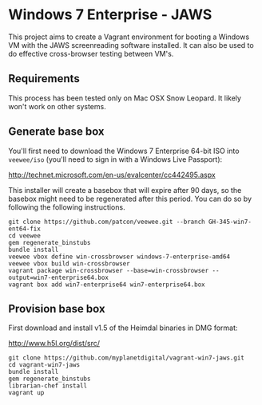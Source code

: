 Windows 7 Enterprise - JAWS
===========================

This project aims to create a Vagrant environment for booting a Windows VM
with the JAWS screenreading software installed. It can also be used to
do effective cross-browser testing between VM's.

Requirements
------------

This process has been tested only on Mac OSX Snow Leopard. It likely
won't work on other systems.

Generate base box
-----------------

You'll first need to download the Windows 7 Enterprise 64-bit ISO into
`veewee/iso` (you'll need to sign in with a Windows Live Passport):

http://technet.microsoft.com/en-us/evalcenter/cc442495.aspx

This installer will create a basebox that will expire after 90 days, so
the basebox might need to be regenerated after this period. You can do
so by following the following instructions.

    git clone https://github.com/patcon/veewee.git --branch GH-345-win7-ent64-fix
    cd veewee
    gem regenerate_binstubs
    bundle install
    veewee vbox define win-crossbrowser windows-7-enterprise-amd64
    veewee vbox build win-crossbrowser
    vagrant package win-crossbrowser --base=win-crossbrowser --output=win7-enterprise64.box
    vagrant box add win7-enterprise64 win7-enterprise64.box

Provision base box
------------------

First download and install v1.5 of the Heimdal binaries in DMG format:

http://www.h5l.org/dist/src/

    git clone https://github.com/myplanetdigital/vagrant-win7-jaws.git
    cd vagrant-win7-jaws
    bundle install
    gem regenerate_binstubs
    librarian-chef install
    vagrant up
